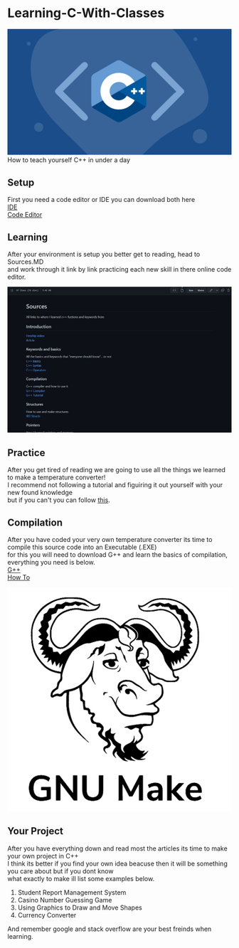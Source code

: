 # Learning-C-With-Classes
![Banner](ignore/C++-Banner.png "Banner")
How to teach yourself C++ in under a day

## Setup
First you need a code editor or IDE you can download both here  
[IDE](https://www.eclipse.org/downloads/)  
[Code Editor](https://notepad-plus-plus.org/downloads/)  

## Learning 
After your environment is setup you better get to reading, head to Sources.MD  
and work through it link by link practicing each new skill in there online code editor.

![Example1](ignore/Sources-Example.jpg "Example of sources")

## Practice
After you get tired of reading we are going to use all the things we learned to make a temperature converter!  
I recommend not following a tutorial and figuiring it out yourself with your new found knowledge  
but if you can't you can follow [this](http://www.trytoprogram.com/cpp-examples/cplusplus-program-to-convert-temperature/).

## Compilation
After you have coded your very own temperature converter its time to compile this source code into an Executable (.EXE)  
for this you will need to download G++ and learn the basics of compilation, everything you need is below.  
[G++](https://gcc.gnu.org/)  
[How To](https://www.tutorialspoint.com/How-to-compile-and-run-the-Cplusplus-program)

![GCC-bull](ignore/GCC-bull.png "G++ Bull")

## Your Project
After you have everything down and read most the articles its time to make your own project in C++  
I think its better if you find your own idea beacuse then it will be something you care about but if you dont know  
what exactly to make ill list some examples below.  
1. Student Report Management System
2. Casino Number Guessing Game
3. Using Graphics to Draw and Move Shapes
4. Currency Converter

And remember google and stack overflow are your best freinds when learning.
